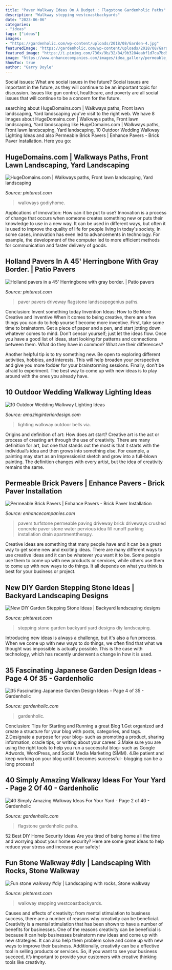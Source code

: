 ```yaml
---
title: "Paver Walkway Ideas On A Budget : Flagstone Gardenholic Paths"
description: "Walkway stepping westcoastbackyards"
date: "2023-06-06"
categories:
- "ideas"
tags: ["ideas"]
images:
- "https://gardenholic.com/wp-content/uploads/2018/08/Garden-4.jpg"
featuredImage: "https://gardenholic.com/wp-content/uploads/2018/08/Garden-4.jpg"
featured_image: "https://i.pinimg.com/736x/9b/32/84/9b3284eabf1d7ca7bd94418ce7dc3694.jpg"
image: "https://www.enhancecompanies.com/images/idea_gallery/permeable_pavers/turfstone_5.jpg"
ShowToc: true
author: "Garry Doyle"
---
```



Social issues: What are social issues in the future?
Social issues are important in the future, as they will continue to be an important topic for discussion. Issues like gun control, healthcare, and poverty are all social issues that will continue to be a concern for the future.

	

		
searching about HugeDomains.com | Walkways paths, Front lawn landscaping, Yard landscaping you've visit to the right web. We have 8 Images about HugeDomains.com | Walkways paths, Front lawn landscaping, Yard landscaping like HugeDomains.com | Walkways paths, Front lawn landscaping, Yard landscaping, 10 Outdoor Wedding Walkway Lighting Ideas and also Permeable Brick Pavers | Enhance Pavers - Brick Paver Installation. Here you go:
		
    
## HugeDomains.com | Walkways Paths, Front Lawn Landscaping, Yard Landscaping

<img loading=lazy src="https://i.pinimg.com/736x/4a/b2/a4/4ab2a448229d90d3e117c1bef5c77026.jpg" onerror="this.onerror=null;this.src='https://tse1.mm.bing.net/th?id=OIP.bfYaDfgEfN2f0-G6MaLMtgHaKt&amp;pid=15.1';" alt="HugeDomains.com | Walkways paths, Front lawn landscaping, Yard landscaping">

_Source: pinterest.com_

>walkways godiyhome. 

	

Applications of innovation: How can it be put to use?
Innovation is a process of change that occurs when someone creates something new or puts their knowledge to use in a new way. It can be used in different ways, but often it is used to improve the quality of life for people living in today's society. In some cases, innovation has even led to advancements in technology. For example, the development of the computer led to more efficient methods for communication and faster delivery of goods.

    
## Holland Pavers In A 45&#039; Herringbone With Gray Border. | Patio Pavers

<img loading=lazy src="https://i.pinimg.com/736x/43/01/e0/4301e045b2614ecdea55c3d9f3faeabc--paver-designs-brick-walkway.jpg" onerror="this.onerror=null;this.src='https://tse3.mm.bing.net/th?id=OIP.fOi1yL9eU0vAOgSpeNys4QAAAA&amp;pid=15.1';" alt="Holland pavers in a 45&#039; Herringbone with gray border. | Patio pavers">

_Source: pinterest.com_

>paver pavers driveway flagstone landscapegenius paths. 

	

Conclusion: Invent something today
Invention Ideas: How to Be More Creative and Inventive
When it comes to being creative, there are a few things you can do to help yourself become more inventive. First, take some time to brainstorm. Get a piece of paper and a pen, and start jotting down whatever comes to mind. Don't censor yourself; just let the ideas flow. Once you have a good list of ideas, start looking for patterns and connections between them. What do they have in common? What are their differences?

Another helpful tip is to try something new. Be open to exploring different activities, hobbies, and interests. This will help broaden your perspective and give you more fodder for your brainstorming sessions. Finally, don't be afraid to experiment. The best way to come up with new ideas is to play around with the ones you already have.

    
## 10 Outdoor Wedding Walkway Lighting Ideas

<img loading=lazy src="http://www.amazinginteriordesign.com/wp-content/uploads/2017/08/10-Outdoor-Wedding-Walkway-Lighting-Ideas-10.jpg" onerror="this.onerror=null;this.src='https://tse1.mm.bing.net/th?id=OIP.NsIPo0rkzm6dJXyxrDJaCAHaKt&amp;pid=15.1';" alt="10 Outdoor Wedding Walkway Lighting Ideas">

_Source: amazinginteriordesign.com_

>lighting walkway outdoor bells via. 

	

Origins and definition of art: How does art start?
Creative art is the act or process of creating art through the use of creativity. There are many definition for art, but one that stands out the most is that it starts with the individual’s idea and then grows into something else. For example, a painting may start as an Impressionist sketch and grow into a full-blown painting. The definition changes with every artist, but the idea of creativity remains the same.

    
## Permeable Brick Pavers | Enhance Pavers - Brick Paver Installation

<img loading=lazy src="https://www.enhancecompanies.com/images/idea_gallery/permeable_pavers/turfstone_5.jpg" onerror="this.onerror=null;this.src='https://tse2.mm.bing.net/th?id=OIP.KCoats37I4IShTmuEmcGBQHaFY&amp;pid=15.1';" alt="Permeable Brick Pavers | Enhance Pavers - Brick Paver Installation">

_Source: enhancecompanies.com_

>pavers turfstone permeable paving driveway brick driveways crushed concrete paver stone water pervious idea fill runoff parking installation drain apartmenttherapy. 

	

Creative ideas are something that many people have and it can be a great way to get some new and exciting ideas. There are many different ways to use creative ideas and it can be whatever you want it to be. Some people use them to come up with new products or services, while others use them to come up with new ways to do things. It all depends on what you think is best for your business or project.

    
## New DIY Garden Stepping Stone Ideas | Backyard Landscaping Designs

<img loading=lazy src="https://i.pinimg.com/736x/e3/9d/83/e39d834370db5c2a74c8713455238dcb.jpg" onerror="this.onerror=null;this.src='https://tse4.mm.bing.net/th?id=OIP.J3whTfMNMLaY3PfqVSLo8AHaLG&amp;pid=15.1';" alt="New DIY Garden Stepping Stone Ideas | Backyard landscaping designs">

_Source: pinterest.com_

>stepping stone garden backyard yard designs diy landscaping. 

	

Introducing new ideas is always a challenge, but it's also a fun process. When we come up with new ways to do things, we often find that what we thought was impossible is actually possible. This is the case with technology, which has recently underwent a change in how it is used. 

    
## 35 Fascinating Japanese Garden Design Ideas - Page 4 Of 35 - Gardenholic

<img loading=lazy src="https://gardenholic.com/wp-content/uploads/2018/08/Garden-4.jpg" onerror="this.onerror=null;this.src='https://tse1.mm.bing.net/th?id=OIP.CjEZ4UdQburyxmp8QlQLUQHaK5&amp;pid=15.1';" alt="35 Fascinating Japanese Garden Design Ideas - Page 4 of 35 - Gardenholic">

_Source: gardenholic.com_

>gardenholic. 

	

Conclusion: Tips for Starting and Running a great Blog
1.Get organized and create a structure for your blog with posts, categories, and tags.
2.Designate a purpose for your blog- such as promoting a product, sharing information, oracle tips, or writing about your career. 
3.Make sure you are using the right tools to help you run a successful blog- such as Google Adwords, WordPress, and Social Media Marketing (SMM). 
4.Be patient and keep working on your blog until it becomes successful- blogging can be a long process!

    
## 40 Simply Amazing Walkway Ideas For Your Yard - Page 2 Of 40 - Gardenholic

<img loading=lazy src="https://gardenholic.com/wp-content/uploads/2019/04/Walkway-2.jpg" onerror="this.onerror=null;this.src='https://tse4.mm.bing.net/th?id=OIP.mRGiLt1zSwoW5ddoL3uZQwHaKe&amp;pid=15.1';" alt="40 Simply Amazing Walkway Ideas For Your Yard - Page 2 of 40 - Gardenholic">

_Source: gardenholic.com_

>flagstone gardenholic paths. 

	

52 Best DIY Home Security Ideas
Are you tired of being home all the time and worrying about your home security? Here are some great ideas to help reduce your stress and increase your safety!

    
## Fun Stone Walkway #diy | Landscaping With Rocks, Stone Walkway

<img loading=lazy src="https://i.pinimg.com/736x/9b/32/84/9b3284eabf1d7ca7bd94418ce7dc3694.jpg" onerror="this.onerror=null;this.src='https://tse1.mm.bing.net/th?id=OIP.D0Z--Ud1YlRfggKgW3s4VQHaJ3&amp;pid=15.1';" alt="Fun stone walkway #diy | Landscaping with rocks, Stone walkway">

_Source: pinterest.com_

>walkway stepping westcoastbackyards. 

	

Causes and effects of creativity: from mental stimulation to business success, there are a number of reasons why creativity can be beneficial.
Creativity is a mental stimulation that has been shown to have a number of benefits for businesses. One of the reasons creativity can be beneficial is because it can help businesses brainstorm new ideas and come up with new strategies. It can also help them problem solve and come up with new ways to improve their business. Additionally, creativity can be a effective tool in selling products or services. So, if you want to see your business succeed, it’s important to provide your customers with creative thinking tools like creativity.

